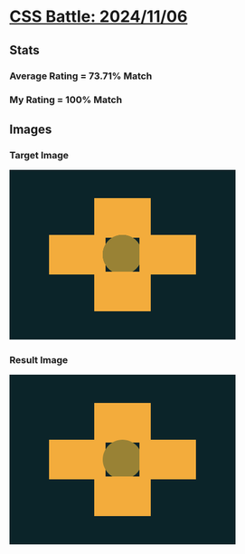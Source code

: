 # [CSS Battle: 2024/11/06](https://cssbattle.dev/play/t1mlQLfpRbbX36577CdY)

## Stats

### Average Rating = 73.71% Match

### My Rating = 100% Match

## Images

### Target Image

![](./images/target.png)

### Result Image

![](./images/result.png)
